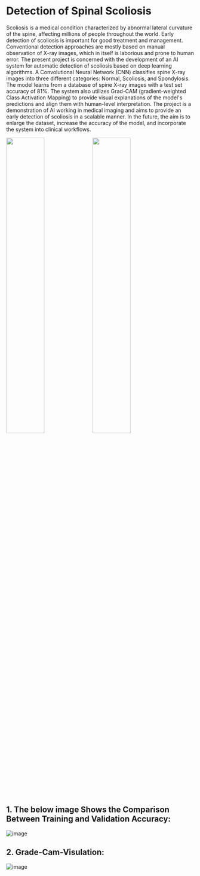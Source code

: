 # Detection of Spinal Scoliosis
Scoliosis is a medical condition characterized by abnormal lateral curvature of the spine, affecting millions of people throughout the world. Early detection of scoliosis is important for good treatment and management. Conventional detection approaches are mostly based on manual observation of X-ray images, which in itself is laborious and prone to human error. The present project is concerned with the development of an AI system for automatic detection of scoliosis based on deep learning algorithms. 
A Convolutional Neural Network (CNN) classifies spine X-ray images into three different categories: Normal, Scoliosis, and Spondylosis. The model learns from a database of spine X-ray images with a test set accuracy of 81%. The system also utilizes Grad-CAM (gradient-weighted Class Activation Mapping) to provide visual explanations of the model's predictions and align them with human-level interpretation.
The project is a demonstration of AI working in medical imaging and aims to provide an early detection of scoliosis in a scalable manner. In the future, the aim is to enlarge the dataset, increase the accuracy of the model, and incorporate the system into clinical workflows.
<div>
  <img src="![image](https://github.com/user-attachments/assets/ce7006e8-630e-46ae-9c3c-8ee379a98330)" width="45%">
  <img src="![image](https://github.com/user-attachments/assets/d262f5c4-daa9-471f-acfa-1a6ac75b90e4)" width="45%">
</div>

## 1. The below image Shows the Comparison Between Training and Validation Accuracy:
![image](https://github.com/user-attachments/assets/4bb034ea-34d9-4ba5-99f9-b1f5edd17395)
## 2. Grade-Cam-Visulation:
![image](https://github.com/user-attachments/assets/f588f5ef-7752-4577-b85e-72b9e89b9368)

